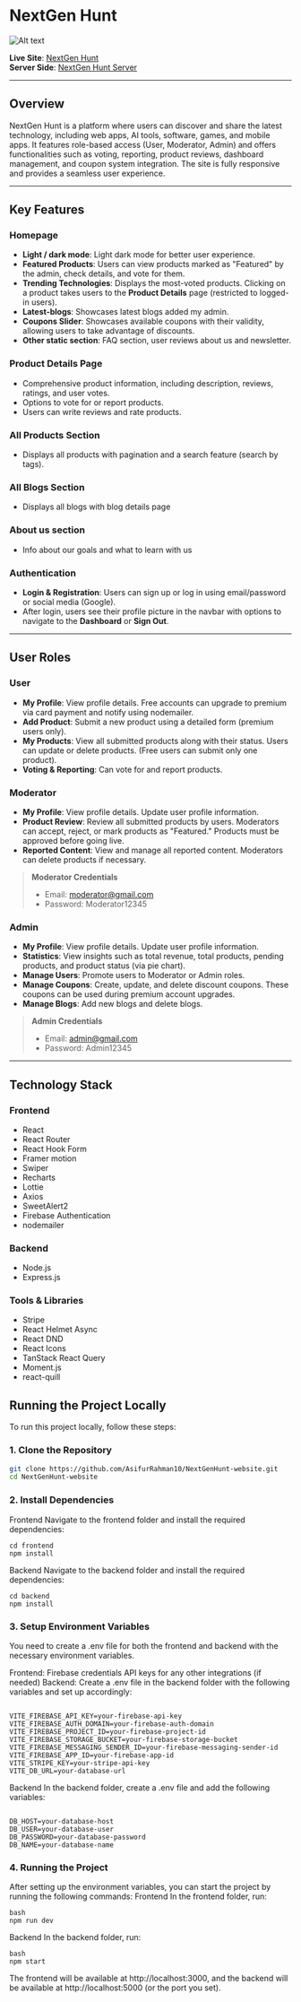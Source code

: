 # NextGen Hunt

![Alt text](https://i.ibb.co.com/Qv5L73VC/nextgtch.png)

**Live Site**: [NextGen Hunt](https://spectacular-praline-76df24.netlify.app/)  
**Server Side**: [NextGen Hunt Server](https://nextgenhunt-server.vercel.app/)

---

## Overview

NextGen Hunt is a platform where users can discover and share the latest technology, including web apps, AI tools, software, games, and mobile apps. It features role-based access (User, Moderator, Admin) and offers functionalities such as voting, reporting, product reviews, dashboard management, and coupon system integration. The site is fully responsive and provides a seamless user experience.

---

## Key Features

### Homepage

- **Light / dark mode**: Light dark mode for better user experience.
- **Featured Products**: Users can view products marked as "Featured" by the admin, check details, and vote for them.
- **Trending Technologies**: Displays the most-voted products. Clicking on a product takes users to the **Product Details** page (restricted to logged-in users).
- **Latest-blogs**: Showcases latest blogs added my admin.
- **Coupons Slider**: Showcases available coupons with their validity, allowing users to take advantage of discounts.
- **Other static section**: FAQ section, user reviews about us and newsletter.

### Product Details Page

- Comprehensive product information, including description, reviews, ratings, and user votes.
- Options to vote for or report products.
- Users can write reviews and rate products.

### All Products Section

- Displays all products with pagination and a search feature (search by tags).

### All Blogs Section

- Displays all blogs with blog details page

### About us section

- Info about our goals and what to learn with us

### Authentication

- **Login & Registration**: Users can sign up or log in using email/password or social media (Google).
- After login, users see their profile picture in the navbar with options to navigate to the **Dashboard** or **Sign Out**.

---

## User Roles

### User

- **My Profile**: View profile details. Free accounts can upgrade to premium via card payment and notify using nodemailer.
- **Add Product**: Submit a new product using a detailed form (premium users only).
- **My Products**: View all submitted products along with their status. Users can update or delete products. (Free users can submit only one product).
- **Voting & Reporting**: Can vote for and report products.

### Moderator

- **My Profile**: View profile details. Update user profile information.
- **Product Review**: Review all submitted products by users. Moderators can accept, reject, or mark products as "Featured." Products must be approved before going live.
- **Reported Content**: View and manage all reported content. Moderators can delete products if necessary.

> **Moderator Credentials**
>
> - Email: moderator@gmail.com
> - Password: Moderator12345

### Admin

- **My Profile**: View profile details. Update user profile information.
- **Statistics**: View insights such as total revenue, total products, pending products, and product status (via pie chart).
- **Manage Users**: Promote users to Moderator or Admin roles.
- **Manage Coupons**: Create, update, and delete discount coupons. These coupons can be used during premium account upgrades.
- **Manage Blogs**: Add new blogs and delete blogs.

> **Admin Credentials**
>
> - Email: admin@gmail.com
> - Password: Admin12345

---

## Technology Stack

### Frontend

- React
- React Router
- React Hook Form
- Framer motion
- Swiper
- Recharts
- Lottie
- Axios
- SweetAlert2
- Firebase Authentication
- nodemailer

### Backend

- Node.js
- Express.js

### Tools & Libraries

- Stripe
- React Helmet Async
- React DND
- React Icons
- TanStack React Query
- Moment.js
- react-quill

## Running the Project Locally

To run this project locally, follow these steps:

### 1. Clone the Repository

```bash
git clone https://github.com/AsifurRahman10/NextGenHunt-website.git
cd NextGenHunt-website
```

### 2. Install Dependencies

Frontend
Navigate to the frontend folder and install the required dependencies:

```
cd frontend
npm install
```

Backend
Navigate to the backend folder and install the required dependencies:

```
cd backend
npm install
```

### 3. Setup Environment Variables

You need to create a .env file for both the frontend and backend with the necessary environment variables.

Frontend:
Firebase credentials
API keys for any other integrations (if needed)
Backend:
Create a .env file in the backend folder with the following variables and set up accordingly:

```

VITE_FIREBASE_API_KEY=your-firebase-api-key
VITE_FIREBASE_AUTH_DOMAIN=your-firebase-auth-domain
VITE_FIREBASE_PROJECT_ID=your-firebase-project-id
VITE_FIREBASE_STORAGE_BUCKET=your-firebase-storage-bucket
VITE_FIREBASE_MESSAGING_SENDER_ID=your-firebase-messaging-sender-id
VITE_FIREBASE_APP_ID=your-firebase-app-id
VITE_STRIPE_KEY=your-stripe-api-key
VITE_DB_URL=your-database-url

```

Backend
In the backend folder, create a .env file and add the following variables:

```

DB_HOST=your-database-host
DB_USER=your-database-user
DB_PASSWORD=your-database-password
DB_NAME=your-database-name

```

### 4. Running the Project

After setting up the environment variables, you can start the project by running the following commands:
Frontend
In the frontend folder, run:

```
bash
npm run dev
```

Backend
In the backend folder, run:

```
bash
npm start
```

The frontend will be available at http://localhost:3000, and the backend will be available at http://localhost:5000 (or the port you set).

